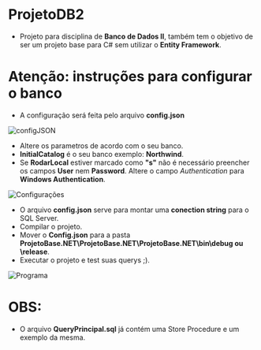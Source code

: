 # ProjetoDB2

- Projeto para disciplina de **Banco de Dados II**, também tem o objetivo de ser um projeto base para C# sem utilizar o **Entity Framework**.


# Atenção: instruções para configurar o banco

- A configuração será feita pelo arquivo **config.json**



![configJSON](https://user-images.githubusercontent.com/22552633/97258945-68a67600-17f8-11eb-887b-b7bce85cae9f.png)






- Altere os parametros de acordo com o seu banco.
- **InitialCatalog** é o seu banco exemplo: **Northwind**.
- Se **RodarLocal**  estiver marcado como **"s"** não é necessário preencher os campos **User** nem **Password**. Altere o campo *Authentication* para **Windows Authentication**.

![Configurações](https://user-images.githubusercontent.com/22552633/97257856-df8e3f80-17f5-11eb-8da4-b69abbddc289.png)




- O arquivo **config.json** serve para montar uma __conection string__ para o SQL Server.
- Compilar o projeto.
- Mover o **Config.json** para a pasta **ProjetoBase.NET\ProjetoBase.NET\ProjetoBase.NET\bin\debug  ou \release**.
- Executar o projeto e test suas querys ;).




![Programa](https://user-images.githubusercontent.com/22552633/97258778-f5046900-17f7-11eb-819e-db6d4d988f60.png)





# OBS: 
- O arquivo **QueryPrincipal.sql** já contém uma Store Procedure e um exemplo da mesma. 
